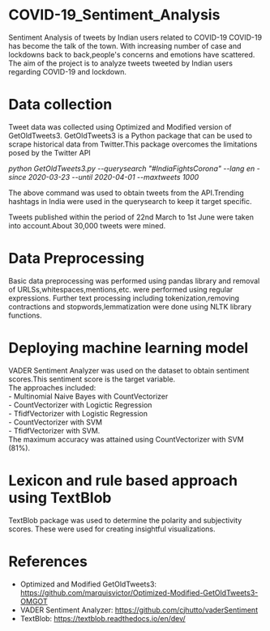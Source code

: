 # COVID-19_Sentiment_Analysis
Sentiment Analysis of tweets by Indian users related to COVID-19
COVID-19 has become the talk of the town. With increasing number of case and lockdowns back to back,people's concerns and emotions have scattered. The aim of the project is to analyze tweets tweeted by Indian users regarding COVID-19 and lockdown.<br>

# Data collection
Tweet data was collected using Optimized and Modified version of GetOldTweets3. GetOldTweets3 is a Python package that can be used to scrape historical data from Twitter.This package overcomes the limitations posed by the Twitter API<br>

*python GetOldTweets3.py --querysearch "#IndiaFightsCorona" --lang en -since 2020-03-23 --until 2020-04-01  --maxtweets 1000*<br>

The above command was used to obtain tweets from the API.Trending hashtags in India were used in the querysearch to keep it target specific.<br>

Tweets published within the period of 22nd March to 1st June were taken into account.About 30,000 tweets were mined.<br>

# Data Preprocessing
Basic data preprocessing was performed using pandas library and removal of URLSs,whitespaces,mentions,etc. were performed using regular expressions. Further text processing including tokenization,removing contractions and stopwords,lemmatization were done using NLTK library functions.<br>

# Deploying machine learning model 
VADER Sentiment Analyzer was used on the dataset to obtain sentiment scores.This sentiment score is the target variable.<br>
The approaches included:<br>- Multinomial Naive Bayes with CountVectorizer<br>- CountVectorizer with Logictic Regression<br>- TfidfVectorizer with Logistic Regression<br>- CountVectorizer with SVM<br>- TfidfVectorizer with SVM.<br>
The maximum accuracy was attained using CountVectorizer with SVM (81%).<br>

# Lexicon and rule based approach using TextBlob<br>
TextBlob package was used to determine the polarity and subjectivity scores. These were used for creating insightful visualizations.<br>

# References<br>
- Optimized and Modified GetOldTweets3: https://github.com/marquisvictor/Optimized-Modified-GetOldTweets3-OMGOT
- VADER Sentiment Analyzer: https://github.com/cjhutto/vaderSentiment
- TextBlob: https://textblob.readthedocs.io/en/dev/
